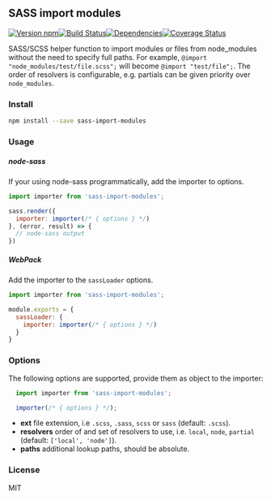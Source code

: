 ## SASS import modules

[![Version npm][version]](http://browsenpm.org/package/sass-import-modules)[![Build Status][build]](https://travis-ci.org/Swaagie/sass-import-modules)[![Dependencies][david]](https://david-dm.org/Swaagie/sass-import-modules)[![Coverage Status][cover]](https://coveralls.io/r/Swaagie/sass-import-modules?branch=master)

[version]: http://img.shields.io/npm/v/sass-import-modules.svg?style=flat-square
[build]: http://img.shields.io/travis/Swaagie/sass-import-modules/master.svg?style=flat-square
[david]: https://img.shields.io/david/Swaagie/sass-import-modules.svg?style=flat-square
[cover]: http://img.shields.io/coveralls/Swaagie/sass-import-modules/master.svg?style=flat-square

SASS/SCSS helper function to import modules or files from node_modules without the need to specify full paths. For example, `@import "node_modules/test/file.scss";` will become `@import "test/file";`. The order of resolvers is configurable, e.g. partials can be given priority over `node_modules`.

### Install

```bash
npm install --save sass-import-modules
```

### Usage

##### node-sass

If your using node-sass programmatically, add the importer to options.

```js
import importer from 'sass-import-modules';

sass.render({
  importer: importer(/* { options } */)
}, (error, result) => {
  // node-sass output
})
```

##### WebPack

Add the importer to the `sassLoader` options.

```js
import importer from 'sass-import-modules';

module.exports = {
  sassLoader: {
    importer: importer(/* { options } */)
  }
}
```

### Options

The following options are supported, provide them as object to the importer:

```js
  import importer from 'sass-import-modules';

  importer(/* { options } */);
```

- **ext** file extension, i.e `.scss`, `.sass`, `scss` or `sass` (default: `.scss`).
- **resolvers** order of and set of resolvers to use, i.e. `local`, `node`, `partial` (default: `['local', 'node']`).
- **paths** additional lookup paths, should be absolute.

### License

MIT